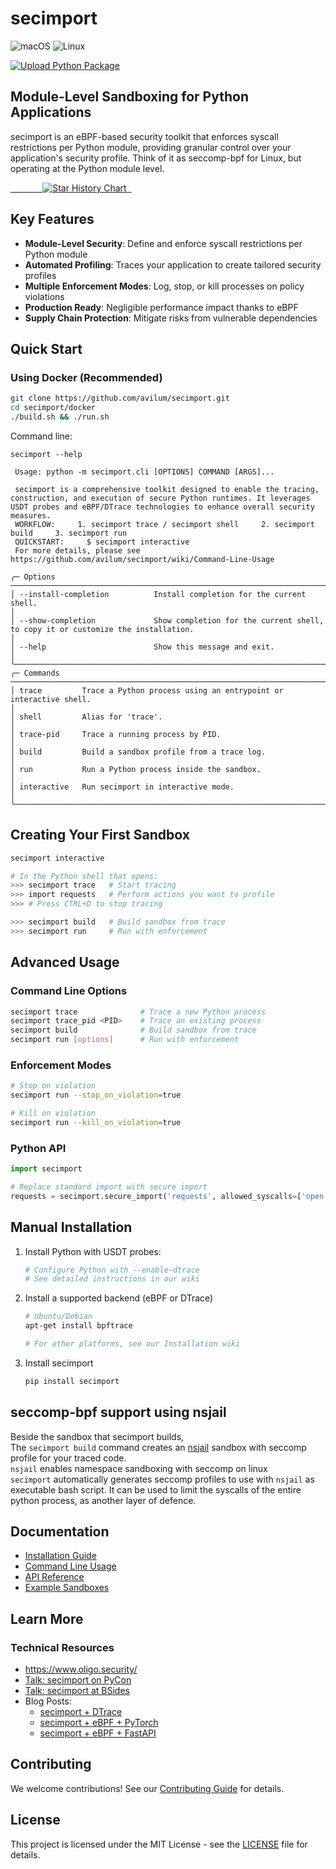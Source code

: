 # secimport
![macOS](https://img.shields.io/badge/Platform-macOS-blue)
![Linux](https://img.shields.io/badge/Platform-Linux-blue)

[![Upload Python Package](https://github.com/avilum/secimport/actions/workflows/python-publish.yml/badge.svg)](https://github.com/avilum/secimport/actions/workflows/python-publish.yml)

<!-- ![](https://img.shields.io/badge/Test_Coverage-90%-blue) -->

## Module-Level Sandboxing for Python Applications

secimport is an eBPF-based security toolkit that enforces syscall restrictions per Python module, providing granular control over your application's security profile. Think of it as seccomp-bpf for Linux, but operating at the Python module level.

[<a href="https://star-history.com/#avilum/secimport&Date">
 <picture>
   <source media="(prefers-color-scheme: dark)" srcset="https://api.star-history.com/svg?repos=avilum/secimport&type=Date&theme=dark" />
   <source media="(prefers-color-scheme: light)" srcset="https://api.star-history.com/svg?repos=avilum/secimport&type=Date" />
   <img alt="Star History Chart" src="https://api.star-history.com/svg?repos=avilum/secimport&type=Date" />
 </picture>
</a>](https://star-history.com/#avilum/secimport&Date)

## Key Features

- **Module-Level Security**: Define and enforce syscall restrictions per Python module
- **Automated Profiling**: Traces your application to create tailored security profiles
- **Multiple Enforcement Modes**: Log, stop, or kill processes on policy violations
- **Production Ready**: Negligible performance impact thanks to eBPF
- **Supply Chain Protection**: Mitigate risks from vulnerable dependencies

## Quick Start

### Using Docker (Recommended)

```bash
git clone https://github.com/avilum/secimport.git
cd secimport/docker
./build.sh && ./run.sh
```
Command line:
```
secimport --help

 Usage: python -m secimport.cli [OPTIONS] COMMAND [ARGS]...

 secimport is a comprehensive toolkit designed to enable the tracing, construction, and execution of secure Python runtimes. It leverages USDT probes and eBPF/DTrace technologies to enhance overall security measures.
 WORKFLOW:     1. secimport trace / secimport shell     2. secimport build     3. secimport run
 QUICKSTART:     $ secimport interactive
 For more details, please see https://github.com/avilum/secimport/wiki/Command-Line-Usage

╭─ Options ──────────────────────────────────────────────────────────────────────────────────────────────────────────────────────────────────────────────────────────────────────────────────────────────────────────────────────────────────────────────────╮
│ --install-completion          Install completion for the current shell.                                                                                                                                                                                    │
│ --show-completion             Show completion for the current shell, to copy it or customize the installation.                                                                                                                                             │
│ --help                        Show this message and exit.                                                                                                                                                                                                  │
╰────────────────────────────────────────────────────────────────────────────────────────────────────────────────────────────────────────────────────────────────────────────────────────────────────────────────────────────────────────────────────────────╯
╭─ Commands ─────────────────────────────────────────────────────────────────────────────────────────────────────────────────────────────────────────────────────────────────────────────────────────────────────────────────────────────────────────────────╮
│ trace         Trace a Python process using an entrypoint or interactive shell.                                                                                                                                                                             │
│ shell         Alias for 'trace'.                                                                                                                                                                                                                           │
│ trace-pid     Trace a running process by PID.                                                                                                                                                                                                              │
│ build         Build a sandbox profile from a trace log.                                                                                                                                                                                                    │
│ run           Run a Python process inside the sandbox.                                                                                                                                                                                                     │
│ interactive   Run secimport in interactive mode.                                                                                                                                                                                                           │
╰────────────────────────────────────────────────────────────────────────────────────────────────────────────────────────────────────────────────────────────────────────────────────────────────────────────────────────────────────────────────────────────╯
```

## Creating Your First Sandbox

```bash
secimport interactive

# In the Python shell that opens:
>>> secimport trace   # Start tracing
>>> import requests   # Perform actions you want to profile
>>> # Press CTRL+D to stop tracing

>>> secimport build   # Build sandbox from trace
>>> secimport run     # Run with enforcement
```

## Advanced Usage

### Command Line Options

```bash
secimport trace              # Trace a new Python process
secimport trace_pid <PID>    # Trace an existing process
secimport build              # Build sandbox from trace
secimport run [options]      # Run with enforcement
```

### Enforcement Modes

```bash
# Stop on violation
secimport run --stop_on_violation=true

# Kill on violation
secimport run --kill_on_violation=true
```

### Python API

```python
import secimport

# Replace standard import with secure import
requests = secimport.secure_import('requests', allowed_syscalls=['open', 'read', ...])
```

## Manual Installation

1. Install Python with USDT probes:

   ```bash
   # Configure Python with --enable-dtrace
   # See detailed instructions in our wiki
   ```

2. Install a supported backend (eBPF or DTrace)

   ```bash
   # Ubuntu/Debian
   apt-get install bpftrace

   # For other platforms, see our Installation wiki
   ```

3. Install secimport
   ```bash
   pip install secimport
   ```

## seccomp-bpf support using nsjail

Beside the sandbox that secimport builds, <br>
The `secimport build` command creates an <a href="https://github.com/google/nsjail">nsjail</a> sandbox with seccomp profile for your traced code.<br> `nsjail` enables namespace sandboxing with seccomp on linux<br>
`secimport` automatically generates seccomp profiles to use with `nsjail` as executable bash script.
It can be used to limit the syscalls of the entire python process, as another layer of defence.

## Documentation

- [Installation Guide](https://github.com/avilum/secimport/wiki/Installation)
- [Command Line Usage](https://github.com/avilum/secimport/wiki/Command-Line-Usage)
- [API Reference](https://github.com/avilum/secimport/wiki/Python-API)
- [Example Sandboxes](https://github.com/avilum/secimport/wiki/Sandbox-Examples)

## Learn More

### Technical Resources

- https://www.oligo.security/
- [Talk: secimport on PyCon](https://www.youtube.com/watch?v=6DJNQtBJvLA)
- [Talk: secimport at BSides](https://youtu.be/nRV0ulYMsxU?t=1257)
- Blog Posts:
  - [secimport + DTrace](https://infosecwriteups.com/sandboxing-python-modules-in-your-code-1e590d71fc26?source=friends_link&sk=5e9a2fa4d4921af0ec94f175f7ee49f9)
  - [secimport + eBPF + PyTorch](https://infosecwriteups.com/securing-pytorch-models-with-ebpf-7f75732b842d?source=friends_link&sk=14d8db403aaf66724a8a69b4dea24e12)
  - [secimport + eBPF + FastAPI](https://avi-lumelsky.medium.com/secure-fastapi-with-ebpf-724d4aef8d9e?source=friends_link&sk=b01a6b97ef09003b53cd52c479017b03)



## Contributing

We welcome contributions! See our [Contributing Guide](https://github.com/avilum/secimport/blob/master/docs/CONTRIBUTING.md) for details.

## License

This project is licensed under the MIT License - see the [LICENSE](LICENSE) file for details.
